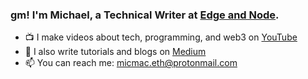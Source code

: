 ### gm! I'm Michael, a Technical Writer at [Edge and Node](https://edgeandnode.com/).

- 📺 I make videos about tech, programming, and web3 on [YouTube](https://www.youtube.com/@michael-macaulay)
- 📝 I also write tutorials and blogs on [Medium](https://micmac.blog/)
- 📫 You can reach me: micmac.eth@protonmail.com
